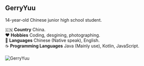 ## GerryYuu
14-year-old Chinese junior high school student.<br>

:cn: **Country** China.<br>
:heart: **Hobbies** Coding, desgining, photographing.<br>
:speech_balloon: **Languages** Chinese (Native speak), English.<br>
:coffee: **Programming Languages** Java (Mainly use), Kotlin, JavaScript.<br>
 \
![GerryYuu](https://github-readme-stats.vercel.app/api?username=GerryYuu&theme=codeSTACKr&show_icons=true)
